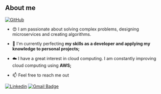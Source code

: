 ## About me

[![GitHub](https://img.shields.io/github/followers/iuricode?label=follow&style=social)](https://github.com/nandadomenicali)

- 😍 I am passionate about solving complex problems, designing microservices and creating algorithms.

- 🚀 I'm currently perfecting **my skills as a developer and applying my knowledge to personal projects;**

- ☁️ I have a great interest in cloud computing. I am constantly improving cloud computing using **AWS;**

- 📫 Feel free to reach me out 

[![Linkedin](https://img.shields.io/badge/-username-blue?style=flat-square&logo=Linkedin&logoColor=white&link=https://www.linkedin.com/in/fernanda-cardoso-domenicali-83a225158/)](https://www.linkedin.com/in/fernanda-cardoso-domenicali-83a225158/)
[![Gmail Badge](https://img.shields.io/badge/-domecoderdeveloper@email.com-006bed?style=flat-square&logo=Gmail&logoColor=white&link=mailto:domecoderdeveloper@gmail.com)](mailto:domecoderdeveloper@gmail.com)

